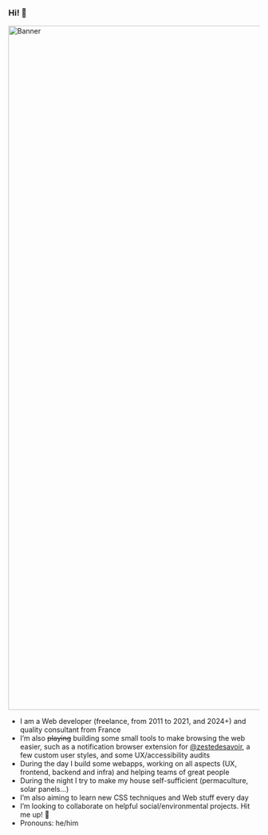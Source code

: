 ### Hi! 👋

<img width="1370" alt="Banner" src="https://github.com/user-attachments/assets/78d93a00-84e1-46b6-a53e-23bfeb00e73c" />

- I am a Web developer (freelance, from 2011 to 2021, and 2024+) and quality consultant from France
- I’m also ~~playing~~ building some small tools to make browsing the web easier, such as a notification browser extension for [@zestedesavoir](https://github.com/zestedesavoir), a few custom user styles, and some UX/accessibility audits
- During the day I build some webapps, working on all aspects (UX, frontend, backend and infra) and helping teams of great people
- During the night I try to make my house self-sufficient (permaculture, solar panels…)
- I’m also aiming to learn new CSS techniques and Web stuff every day
- I’m looking to collaborate on helpful social/environmental projects. Hit me up! 👋
- Pronouns: he/him
